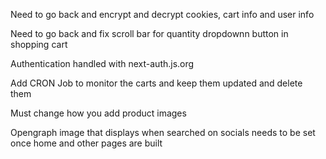Need to go back and encrypt and decrypt cookies, cart info and user info

Need to go back and fix scroll bar for quantity dropdownn button in shopping cart

Authentication handled with next-auth.js.org

Add CRON Job to monitor the carts and keep them updated and delete them

Must change how you add product images

Opengraph image that displays when searched on socials needs to be set once home and other pages are built